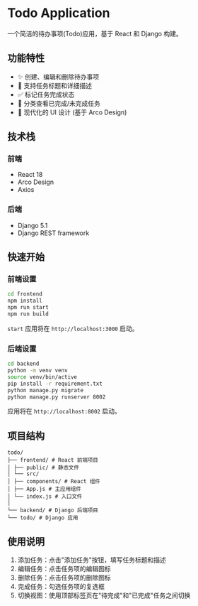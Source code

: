 # Todo Application

一个简洁的待办事项(Todo)应用，基于 React 和 Django 构建。

## 功能特性

- ✨ 创建、编辑和删除待办事项
- 📝 支持任务标题和详细描述
- ✅ 标记任务完成状态
- 🔄 分类查看已完成/未完成任务
- 💅 现代化的 UI 设计 (基于 Arco Design)

## 技术栈

### 前端

- React 18
- Arco Design
- Axios

### 后端

- Django 5.1
- Django REST framework

## 快速开始

### 前端设置

```bash
cd frontend
npm install
npm run start
npm run build
```

`start` 应用将在 `http://localhost:3000` 启动。

### 后端设置

```bash
cd backend
python -m venv venv
source venv/bin/active
pip install -r requirement.txt
python manage.py migrate
python manage.py runserver 8002
```

应用将在 `http://localhost:8002` 启动。

## 项目结构

```
todo/
├── frontend/ # React 前端项目
│ ├── public/ # 静态文件
│ └── src/
│ ├── components/ # React 组件
│ ├── App.js # 主应用组件
│ └── index.js # 入口文件
│
└── backend/ # Django 后端项目
└── todo/ # Django 应用
```

## 使用说明

1. 添加任务：点击"添加任务"按钮，填写任务标题和描述
2. 编辑任务：点击任务项的编辑图标
3. 删除任务：点击任务项的删除图标
4. 完成任务：勾选任务项的复选框
5. 切换视图：使用顶部标签页在"待完成"和"已完成"任务之间切换
